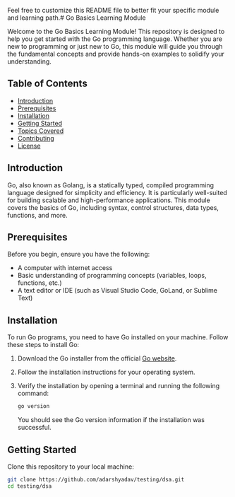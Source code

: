 
Feel free to customize this README file to better fit your specific module and learning path.# Go Basics Learning Module

Welcome to the Go Basics Learning Module! This repository is designed to help you get started with the Go programming language. Whether you are new to programming or just new to Go, this module will guide you through the fundamental concepts and provide hands-on examples to solidify your understanding.

## Table of Contents

- [Introduction](#introduction)
- [Prerequisites](#prerequisites)
- [Installation](#installation)
- [Getting Started](#getting-started)
- [Topics Covered](#topics-covered)
- [Contributing](#contributing)
- [License](#license)

## Introduction

Go, also known as Golang, is a statically typed, compiled programming language designed for simplicity and efficiency. It is particularly well-suited for building scalable and high-performance applications. This module covers the basics of Go, including syntax, control structures, data types, functions, and more.

## Prerequisites

Before you begin, ensure you have the following:

- A computer with internet access
- Basic understanding of programming concepts (variables, loops, functions, etc.)
- A text editor or IDE (such as Visual Studio Code, GoLand, or Sublime Text)

## Installation

To run Go programs, you need to have Go installed on your machine. Follow these steps to install Go:

1. Download the Go installer from the official [Go website](https://golang.org/dl/).
2. Follow the installation instructions for your operating system.
3. Verify the installation by opening a terminal and running the following command:

    ```sh
    go version
    ```

   You should see the Go version information if the installation was successful.

## Getting Started

Clone this repository to your local machine:

```sh
git clone https://github.com/adarshyadav/testing/dsa.git
cd testing/dsa